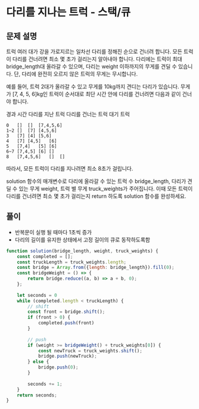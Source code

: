 # 다리를 지나는 트럭 - 스택/큐
## 문제 설명
트럭 여러 대가 강을 가로지르는 일차선 다리를 정해진 순으로 건너려 합니다. 모든 트럭이 다리를 건너려면 최소 몇 초가 걸리는지 알아내야 합니다. 다리에는 트럭이 최대 bridge_length대 올라갈 수 있으며, 다리는 weight 이하까지의 무게를 견딜 수 있습니다. 단, 다리에 완전히 오르지 않은 트럭의 무게는 무시합니다.

예를 들어, 트럭 2대가 올라갈 수 있고 무게를 10kg까지 견디는 다리가 있습니다. 무게가 [7, 4, 5, 6]kg인 트럭이 순서대로 최단 시간 안에 다리를 건너려면 다음과 같이 건너야 합니다.

경과 시간	다리를 지난 트럭	다리를 건너는 트럭	대기 트럭
```
0	[]	[]	[7,4,5,6]
1~2	[]	[7]	[4,5,6]
3	[7]	[4]	[5,6]
4	[7]	[4,5]	[6]
5	[7,4]	[5]	[6]
6~7	[7,4,5]	[6]	[]
8	[7,4,5,6]	[]	[]
```
따라서, 모든 트럭이 다리를 지나려면 최소 8초가 걸립니다.

solution 함수의 매개변수로 다리에 올라갈 수 있는 트럭 수 bridge_length, 다리가 견딜 수 있는 무게 weight, 트럭 별 무게 truck_weights가 주어집니다. 이때 모든 트럭이 다리를 건너려면 최소 몇 초가 걸리는지 return 하도록 solution 함수를 완성하세요.

## 풀이
- 반복문이 실행 될 때마다 1초씩 증가
- 다리의 길이를 유지한 상태에서 고정 길이의 큐로 동작하도록함
```js
function solution(bridge_length, weight, truck_weights) {
    const completed = [];
    const truckLength = truck_weights.length;
    const bridge = Array.from({length: bridge_length}).fill(0);
    const bridgeWeight = () => {
        return bridge.reduce((a, b) => a + b, 0);
    };
    
    let seconds = 0
    while (completed.length < truckLength) {
        // shift
        const front = bridge.shift();
        if (front > 0) {
            completed.push(front)
        }
        
        // push
        if (weight >= bridgeWeight() + truck_weights[0]) {
            const newTruck = truck_weights.shift();
            bridge.push(newTruck);
        } else {
            bridge.push(0);
        }
        
        seconds += 1;
    }
    return seconds;
}
```
